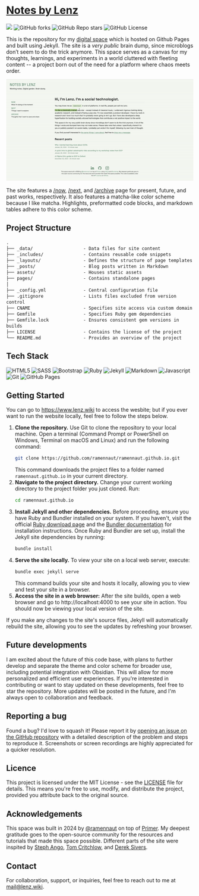 # [Notes by Lenz](https://www.lenz.wiki)

<div id="overview">
    <a href="https://www.lenz.wiki/"><img src="https://img.shields.io/badge/site-lenz.wiki-informational?style=for-the-badge&labelColor=2A2A2A&color=7E97FA&logoColor=white"></a>
    <img alt="GitHub forks" src="https://img.shields.io/github/forks/ramennaut/ramennaut.github.io?style=for-the-badge&labelColor=2A2A2A&color=7CD995">
    <img alt="GitHub Repo stars" src="https://img.shields.io/github/stars/ramennaut/ramennaut.github.io?style=for-the-badge&labelColor=2A2A2A&color=7CD995">
    <img alt="GitHub License" src="https://img.shields.io/github/license/ramennaut/ramennaut.github.io?style=for-the-badge&labelColor=2A2A2A&color=7CD995">
</div>

This is the repository for my [digital space](https://www.lenz.wiki/) which is hosted on Github Pages and built using Jekyll. The site is a *very public* brain dump, since microblogs don’t seem to do the trick anymore. This space serves as a canvas for my thoughts, learnings, and experiments in a world cluttered with fleeting content -- a project born out of the need for a platform where chaos meets order.

<div id="features">
    <img src="_includes/gifs/site-features.gif">
</div>

The site features a [/now](https://www.lenz.wiki/now/), [/next](https://www.lenz.wiki/next/), and [/archive](https://www.lenz.wiki/archive/) page for present, future, and past works, respectively. It also features a matcha-like color scheme because I like matcha. Highlights, preformatted code blocks, and markdown tables adhere to this color scheme.

## Project Structure
```
.
├── _data/                   - Data files for site content
├── _includes/               - Contains reusable code snippets
├── _layouts/                - Defines the structure of page templates
├── _posts/                  - Blog posts written in Markdown
├── assets/                  - Houses static assets
├── pages/                   - Contains standalone pages
│
├── _config.yml              - Central configuration file
├── .gitignore               - Lists files excluded from version control
├── CNAME                    - Specifies site access via custom domain
├── Gemfile                  - Specifies Ruby gem dependencies
├── Gemfile.lock             - Ensures consistent gem versions in builds
├── LICENSE                  - Contains the license of the project
└── README.md                - Provides an overview of the project
```

## Tech Stack
<div id="tools">
    <img src="https://img.shields.io/badge/HTML5-E34F26?style=for-the-badge&logo=html5&logoColor=white" alt="HTML5">
    <img src="https://img.shields.io/badge/Sass-CC6699?style=for-the-badge&logo=sass&logoColor=white" alt="SASS">
    <img src="https://img.shields.io/badge/Bootstrap-563D7C?style=for-the-badge&logo=bootstrap&logoColor=white" alt="Bootstrap">
    <img src="https://img.shields.io/badge/Ruby-CC342D?style=for-the-badge&logo=ruby&logoColor=white" alt="Ruby">
    <img src="https://img.shields.io/badge/Jekyll-CC0000?style=for-the-badge&logo=Jekyll&logoColor=white" alt="Jekyll">
    <img src="https://img.shields.io/badge/Markdown-000000?style=for-the-badge&logo=markdown&logoColor=white" alt="Markdown">
    <img src="https://img.shields.io/badge/JavaScript-323330?style=for-the-badge&logo=javascript&logoColor=F7DF1E" alt="Javascript">
    <img src="https://img.shields.io/badge/GIT-E44C30?style=for-the-badge&logo=git&logoColor=white" alt="Git">
    <img src="https://img.shields.io/badge/GitHub%20Pages-222222?style=for-the-badge&logo=GitHub%20Pages&logoColor=white" alt="GitHub Pages">
</div>

## Getting Started
You can go to https://www.lenz.wiki to access the wesbite; but if you ever want to run the website locally, feel free to follow the steps below.

1. **Clone the repository.**
    Use Git to clone the repository to your local machine. Open a terminal (Command Prompt or PowerShell on Windows, Terminal on macOS and Linux) and run the following command:
    ```bash
    git clone https://github.com/ramennaut/ramennaut.github.io.git
    ```
    This command downloads the project files to a folder named `ramennaut.github.io` in your current directory.
2. **Navigate to the project directory.**
    Change your current working directory to the project folder you just cloned. Run:
    ```bash
    cd ramennaut.github.io
    ```
3. **Install Jekyll and other dependencies.**
    Before proceeding, ensure you have Ruby and Bundler installed on your system. If you haven't, visit the official [Ruby download page](https://www.ruby-lang.org/en/downloads/) and the [Bundler documentation](https://bundler.io/) for installation instructions. Once Ruby and Bundler are set up, install the Jekyll site dependencies by running:
    ```bash
    bundle install
    ```
4. **Serve the site locally.**
    To view your site on a local web server, execute:
    ```bash
    bundle exec jekyll serve
    ```
    This command builds your site and hosts it locally, allowing you to view and test your site in a browser.
5. **Access the site in a web browser:**
    After the site builds, open a web browser and go to http://localhost:4000 to see your site in action. You should now be viewing your local version of the site.

If you make any changes to the site's source files, Jekyll will automatically rebuild the site, allowing you to see the updates by refreshing your browser.

## Future developments

I am excited about the future of this code base, with plans to further develop and separate the theme and color scheme for broader use, including potential integration with Obsidian. This will allow for more personalized and efficient user experiences. If you're interested in contributing or want to stay updated on these developments, feel free to star the repository. More updates will be posted in the future, and I'm always open to collaboration and feedback.

## Reporting a bug
Found a bug? I'd love to squash it! Please report it by [opening an issue on the GitHub repository](https://github.com/ramennaut/ramennaut.github.io/issues) with a detailed description of the problem and steps to reproduce it. Screenshots or screen recordings are highly appreciated for a quicker resolution.

## Licence
This project is licensed under the MIT License - see the [LICENSE](LICENSE) file for details. This means you're free to use, modify, and distribute the project, provided you attribute back to the original source.

## Acknowledgements
This space was built in 2024 by [@ramennaut](https://github.com/ramennaut) on top of [Primer](https://github.com/pages-themes/primer). My deepest gratitude goes to the open-source community for the resources and tutorials that made this space possible. Different parts of the site were inspited by [Steph Ango](https://stephango.com/), [Tom Critchlow](https://tomcritchlow.com/), and [Derek Sivers](https://sive.rs/).

## Contact
For collaboration, support, or inquiries, feel free to reach out to me at [mail@lenz.wiki](mailto:mail@lenz.wiki).